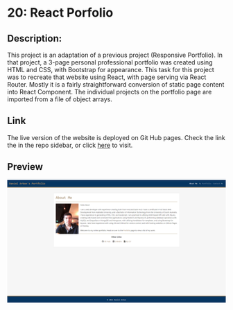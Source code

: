 # 20: React Porfolio

## Description:
This project is an adaptation of a previous project (Responsive Portfolio). In that project, a 3-page personal professional portfolio was created using HTML and CSS, with Bootstrap for appearance. This task for this project was to recreate that website using React, with page serving via React Router. Mostly it is a fairly straightforward conversion of static page content into React Component. The individual projects on the portfolio page are imported from a file of object arrays.

## Link
The live version of the website is deployed on Git Hub pages. Check the link the in the repo sidebar, or click [here](https://arbdt.github.io/react-portfolio/) to visit.

## Preview
![image](./react-portfolio-preview.png)